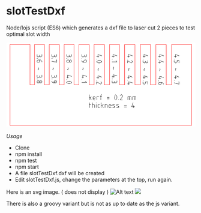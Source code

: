 # slotTestDxf
Node/Iojs script (ES6) which generates a dxf file to laser cut 2 pieces to test optimal slot width

![](graphics/slotTestDxf.png?raw=true)

*Usage*
- Clone
- npm install
- npm test
- npm start
- A file slotTestDxf.dxf will be created
- Edit slotTestDxf.js, change the parameters at the top, run again.

Here is an svg image. ( does not display )
![Alt text](https://rawgit.com/ikeamanual/slotTestDxf/graphics/slotTestDxf.svg)
<img src="https://rawgit.com/ikeamanual/slotTestDxf/graphics/slotTestDxf.svg">

There is also a groovy variant but is not as up to date as the js variant.
